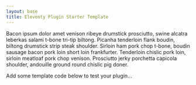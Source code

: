 ```yaml
---
layout: base
title: Eleventy Plugin Starter Template
---
```


Bacon ipsum dolor amet venison ribeye drumstick prosciutto, swine alcatra leberkas salami t-bone tri-tip biltong. Picanha tenderloin flank boudin, biltong drumstick strip steak shoulder. Sirloin ham pork chop t-bone, boudin sausage bacon pork loin short loin frankfurter. Tenderloin chislic pork loin, sirloin meatloaf pork chop venison. Prosciutto jerky porchetta capicola shoulder, andouille ground round chislic pig doner.

Add some template code below to test your plugin...

